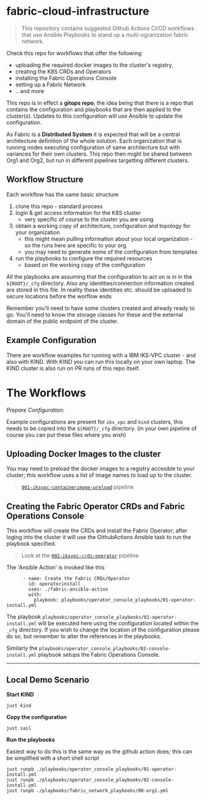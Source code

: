 # fabric-cloud-infrastructure
> This repository contains suggested Github Actions CI/CD workflows that use Ansible Playbooks to stand up a multi-ogranization fabric network. 

Check this repo for workflows that offer the following:

- uploading the required docker images to the cluster's registry, 
- creating the K8S CRDs and Operators
- installing the Fabric Operations Console
- setting up a Fabric Network 
- .. and more

This repo is in effect a **gitops repo**, the idea being that there is a repo that contains the configuration and playbooks 
that are then applied to the cluster(s). Updates to this configuration will use Ansible to update the configuration.

As Fabric is a **Distributed System**  it is expected that will be a central architecture definition of the whole solution. Each organization that is running nodes executing configuration of same architecture but with variances for their own clusters. This repo then might be shared between Org1 and Org2, but run in different pipelines targetting different clusters. 

## Workflow Structure

Each workflow has the same basic structure

1. clone this repo - standard process
2. login & get access information for the K8S cluster
    - very specific of course to the cluster you are using
3. obtain a working copy of architecture, configuration and topology for your organization
    - this might mean pulling information about your local organization - so the runs here are specific to your org 
    - you may need to generate some of the configuration from templates
4. run the playbooks to configure the required resources
    - based on the working copy of the configuration

All the playbooks are assuming that the configuration to act on is in  in the `${ROOT}/_cfg` directory.
Also any identities/connection information created are stored in this file. In reality these identities etc. should be uploaded to secure locations before the worflow ends

Remember you'll need to have some clusters created and already ready to go. You'll need to know the storage classes for these and the external domain of the public endpoint of the cluster. 

## Example Configuration 

There are workflow examples for running with a IBM IKS-VPC cluster - and also with KIND. With KIND you can run this locally on your own laptop. The KIND cluster is also run on PR runs of this repo itself.

# The Workflows

*Prepare Configuration:*

Example configurations are present for `iks_vpc` and `kind` clusters, this needs to be copied into the `${ROOT}/_cfg` directory. (in your own pipeline of course you can put these files where you wish)

## Uploading Docker Images to the cluster

You may need to preload the docker images to a registry accesible to your cluster;  this workflow uses a list of image names to load up to the cluster.

>  [`001-iksvpc-containerimage-preload`](.github/workflows/001-iskvpc-containerimage-preload.yaml) pipeline

## Creating the Fabric Operator CRDs and Fabric Operations Console

This workflow will create the CRDs and install the Fabric Operator; after loging into the cluster it will use the GithubActions Ansible task to run the playbook specified.

> Look at the [`002-iksvpc-crds-operator`](.github/workflows/002-crds-operator.yaml) pipeline

The 'Ansible Action' is invoked like this
```
      - name: Create the Fabric CRDs/Operator
        id: operatorinstall
        uses: ./fabric-ansible-action
        with:
          playbook: playbooks/operator_console_playbooks/01-operator-install.yml
```

The playbook `playbooks/operator_console_playbooks/01-operator-install.yml` will be executed here using the configuration located within the `_cfg` directory. If you wish to change the location of the configuration please do so, but remember to alter the references in the playbooks.

Similarly the `playbooks/operator_console_playbooks/02-console-install.yml` playbook setups the Fabric Operations Console.




---

## Local Demo Scenario

**Start KIND**

```
just kind
```

**Copy the configuration**

```
just sail
```

**Run the playbooks**

Easiest way to do this is the same way as the github action does; this can be simplified with a short shell script

```
just runpb ./playbooks/operator_console_playbooks/01-operator-install.yml
just runpb ./playbooks/operator_console_playbooks/02-console-install.yml
just runpb ./playbooks/fabric_network_playbooks/00-org1.yml
```

